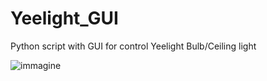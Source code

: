 # Yeelight_GUI
Python script with GUI for control Yeelight Bulb/Ceiling light

![immagine](https://github.com/user-attachments/assets/d7f339b0-1506-4591-aaf2-032c0cbb5f36)
